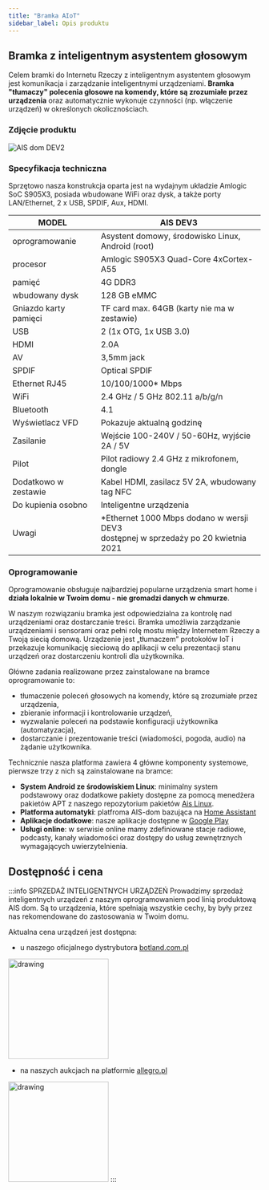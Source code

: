 ```yaml
---
title: "Bramka AIoT"
sidebar_label: Opis produktu
---
```


## Bramka z inteligentnym asystentem głosowym

Celem bramki do Internetu Rzeczy z inteligentnym asystentem głosowym jest komunikacja i zarządzanie inteligentnymi urządzeniami. **Bramka "tłumaczy" polecenia głosowe na komendy, które są zrozumiałe przez urządzenia** oraz automatycznie wykonuje czynności (np. włączenie urządzeń) w określonych okolicznościach.

### Zdjęcie produktu

![AIS dom DEV2](/img/en/bramka/ais_dev3_in_box.jpg)

### Specyfikacja techniczna

Sprzętowo nasza konstrukcja oparta jest na wydajnym układzie Amlogic SoC S905X3, posiada wbudowane WiFi oraz dysk, a także porty LAN/Ethernet, 2 x USB, SPDIF, Aux, HDMI.

| MODEL                 | AIS DEV3                                                |
|-----------------------|---------------------------------------------------------|
| oprogramowanie        | Asystent domowy, środowisko Linux, Android (root)       |
| procesor              | Amlogic S905X3 Quad-Core 4xCortex-A55                   |
| pamięć                | 4G DDR3                                                 |
| wbudowany dysk        | 128 GB eMMC                                             |
| Gniazdo karty pamięci | TF card max. 64GB (karty nie ma w zestawie)             |
| USB                   | 2 (1x OTG, 1x USB 3.0)                                  |
| HDMI                  | 2.0A                                                    |
| AV                    | 3,5mm jack                                              |
| SPDIF                 | Optical SPDIF                                           |
| Ethernet RJ45         | 10/100/1000* Mbps                                                 |
| WiFi                  | 2.4 GHz / 5 GHz 802.11 a/b/g/n                          |
| Bluetooth             | 4.1                                                     |
| Wyświetlacz VFD       | Pokazuje aktualną godzinę                               |
| Zasilanie             | Wejście 100-240V / 50-60Hz, wyjście 2A / 5V             |
| Pilot                 | Pilot radiowy 2.4 GHz z mikrofonem, dongle              |
| Dodatkowo w zestawie  | Kabel HDMI, zasilacz 5V 2A, wbudowany tag NFC           |
| Do kupienia osobno    | Inteligentne urządzenia                                 |
| Uwagi                 | *Ethernet 1000 Mbps dodano w wersji DEV3 <br/>dostępnej w sprzedaży po 20 kwietnia 2021 |


### Oprogramowanie

Oprogramowanie obsługuje najbardziej popularne urządzenia smart home i **działa lokalnie w Twoim domu - nie gromadzi danych w chmurze**.

W naszym rozwiązaniu bramka jest odpowiedzialna za kontrolę nad urządzeniami oraz dostarczanie treści.
Bramka umożliwia zarządzanie urządzeniami i sensorami oraz pełni rolę mostu między Internetem Rzeczy a Twoją siecią domową. Urządzenie jest „tłumaczem” protokołów IoT i przekazuje komunikację sieciową do aplikacji w celu prezentacji stanu urządzeń oraz dostarczeniu kontroli dla użytkownika.

Główne zadania realizowane przez zainstalowane na bramce oprogramowanie to:

 * tłumaczenie poleceń głosowych na komendy, które są zrozumiałe przez urządzenia,
 * zbieranie informacji i kontrolowanie urządzeń,
 * wyzwalanie poleceń na podstawie konfiguracji użytkownika (automatyzacja),
 * dostarczanie i prezentowanie treści (wiadomości, pogoda, audio) na żądanie użytkownika.

Technicznie nasza platforma zawiera 4 główne komponenty systemowe, pierwsze trzy z nich są zainstalowane na bramce:

 * **System Android ze środowiskiem Linux**: minimalny system podstawowy oraz dodatkowe pakiety dostępne za pomocą menedżera pakietów APT z naszego repozytorium pakietów [Ais Linux](https://github.com/sviete/AIS-LINUX-PACKAGES).
 * **Platforma automatyki**: platfroma AIS-dom  bazująca na [Home Assistant](https://powiedz.co/apt/)
 * **Aplikacje dodatkowe**: nasze aplikacje dostępne w [Google Play](https://play.google.com/store/apps/details?id=pl.sviete.dom)
 * **Usługi online**: w serwisie online mamy zdefiniowane stacje radiowe, podcasty, kanały wiadomości oraz dostępy do usług zewnętrznych wymagających uwierzytelnienia.


 ## Dostępność i cena

:::info SPRZEDAŻ INTELIGENTNYCH URZĄDZEŃ
Prowadzimy sprzedaż inteligentnych urządzeń z naszym oprogramowaniem pod linią produktową AIS dom.
Są to urządzenia, które spełniają wszystkie cechy, by były przez nas rekomendowane do zastosowania w Twoim domu.

Aktualna cena urządzeń jest dostępna:

- u naszego oficjalnego dystrybutora [botland.com.pl](https://botland.com.pl/pl/227_prd_ai-speaker)

[<img src="/img/en/icons/botland.png" alt="drawing" width="200"/>](https://botland.com.pl/pl/227_prd_ai-speaker)

- na naszych aukcjach na platformie [allegro.pl](https://allegro.pl/uzytkownik/AI-Speaker)

[<img src="/img/en/icons/allegro.png" alt="drawing" width="200"/>](https://allegro.pl/uzytkownik/AI-Speaker)
:::

